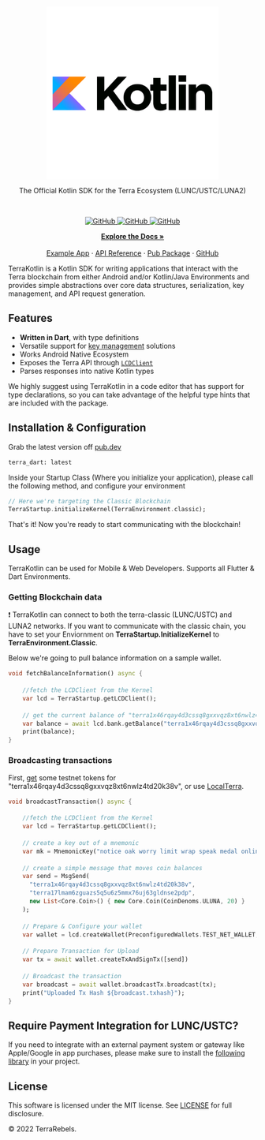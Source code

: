 <br/>
<p align="center">
    <a href="https://github.com/TheArchitect123"><img src="./kotlin.png" align="center" width=350/></a>
</p>

<p align="center">
The Official Kotlin SDK for the Terra Ecosystem (LUNC/USTC/LUNA2)
</p>
<br/>

<p align="center">
  <a href="https://github.com/TerraMystics/terra-kotlin">
  <img alt="GitHub" src="https://img.shields.io/github/license/terra-money/terra.js">
  </a>

  <a href="https://github.com/TerraMystics/terra-kotlin">
  <img alt="GitHub" src="https://img.shields.io/pub/v/terra_dart">
  </a>
  
  
  <a href="https://github.com/TerraMystics/terra-kotlin">
  <img alt="GitHub" src="https://img.shields.io/pub/likes/terra_dart?color=red">
  </a>
</p>

<p align="center">
  <a href="https://docs.terra.money/"><strong>Explore the Docs »</strong></a>
  <br />
  <br/>
  <a href="https://github.com/TerraMystics/terra-kotlin">Example App</a>
  ·
  <a href="https://github.com/TerraMystics/terra-kotlin">API Reference</a>
  ·
  <a href="https://github.com/TerraMystics/terra-kotlin">Pub Package</a>
  ·
  <a href="https://github.com/TerraMystics/terra-kotlin">GitHub</a>
</p>

TerraKotlin is a Kotlin SDK for writing applications that interact with the Terra blockchain from either Android and/or Kotlin/Java Environments and provides simple abstractions over core data structures, serialization, key management, and API request generation.

## Features

- **Written in Dart**, with type definitions
- Versatile support for [key management](https://docs.terra.money/develop/feather-js/keys) solutions
- Works Android Native Ecosystem
- Exposes the Terra API through [`LCDClient`](https://docs.terra.money/develop/terra-py/client/lcd/lcdclient)
- Parses responses into native Kotlin types

We highly suggest using TerraKotlin in a code editor that has support for type declarations, so you can take advantage of the helpful type hints that are included with the package.

## Installation & Configuration

Grab the latest version off [pub.dev]()

```sh
terra_dart: latest
```

Inside your Startup Class (Where you initialize your application), please call the following method, and configure your environment
```dart
// Here we're targeting the Classic Blockchain
TerraStartup.initializeKernel(TerraEnvironment.classic);
```
That's it! Now you're ready to start communicating with the blockchain! 

## Usage

TerraKotlin can be used for Mobile & Web Developers. Supports all Flutter & Dart Environments.

### Getting Blockchain data
:exclamation: TerraKotlin can connect to both the terra-classic (LUNC/USTC) and LUNA2 networks. If you want to communicate with the classic chain, you have to set your Enviornment on **TerraStartup.InitializeKernel** to **TerraEnvironment.Classic**.

Below we're going to pull balance information on a sample wallet.
```dart
void fetchBalanceInformation() async {
    
    //fetch the LCDClient from the Kernel
    var lcd = TerraStartup.getLCDClient();
    
    // get the current balance of "terra1x46rqay4d3cssq8gxxvqz8xt6nwlz4td20k38v"
    var balance = await lcd.bank.getBalance("terra1x46rqay4d3cssq8gxxvqz8xt6nwlz4td20k38v");
    print(balance);
}
```

### Broadcasting transactions

First, [get](https://faucet.terra.money/) some testnet tokens for "terra1x46rqay4d3cssq8gxxvqz8xt6nwlz4td20k38v", or use [LocalTerra](https://github.com/terra-rebels/LocalTerra).

```dart
void broadcastTransaction() async {
    
    //fetch the LCDClient from the Kernel
    var lcd = TerraStartup.getLCDClient();
    
    // create a key out of a mnemonic
    var mk = MnemonicKey("notice oak worry limit wrap speak medal online prefer cluster roof addict wrist behave treat actual wasp year salad speed social layer crew genius");

    // create a simple message that moves coin balances
    var send = MsgSend(
      "terra1x46rqay4d3cssq8gxxvqz8xt6nwlz4td20k38v",
      "terra17lmam6zguazs5q5u6z5mmx76uj63gldnse2pdp",
      new List<Core.Coin>() { new Core.Coin(CoinDenoms.ULUNA, 20) }
    );

    // Prepare & Configure your wallet
    var wallet = lcd.createWallet(PreconfiguredWallets.TEST_NET_WALLET, mk);
     
    // Prepare Transaction for Upload
    var tx = await wallet.createTxAndSignTx([send])

    // Broadcast the transaction
    var broadcast = await wallet.broadcastTx.broadcast(tx);     
    print("Uploaded Tx Hash ${broadcast.txhash}");
}
```

## Require Payment Integration for LUNC/USTC?

If you need to integrate with an external payment system or gateway like Apple/Google in app purchases, please make sure to install the [following library](https://github.com/terra-rebels/terra-dart-payments) in your project.

## License

This software is licensed under the MIT license. See [LICENSE](./LICENSE) for full disclosure.

© 2022 TerraRebels.
